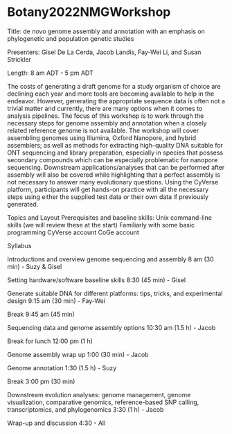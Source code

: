 # Botany2022NMGWorkshop

Title: de novo genome assembly and annotation with an emphasis on phylogenetic and population genetic studies

Presenters: Gisel De La Cerda, Jacob Landis, Fay-Wei Li, and Susan Strickler

Length: 8 am ADT - 5 pm ADT

The costs of generating a draft genome for a study organism of choice are declining each year and more tools are becoming available to help in the endeavor. However, generating the appropriate sequence data is often not a trivial matter and currently, there are many options when it comes to analysis pipelines. The focus of this workshop is to work through the necessary steps for genome assembly and annotation when a closely related reference genome is not available. The workshop will cover assembling genomes using Illumina, Oxford Nanopore, and hybrid assemblers; as well as methods for extracting high-quality DNA suitable for ONT sequencing and library preparation, especially in species that possess secondary compounds which can be especially problematic for nanopore sequencing. Downstream applications/analyses that can be performed after assembly will also be covered while highlighting that a perfect assembly is not necessary to answer many evolutionary questions. Using the CyVerse platform, participants will get hands-on practice with all the necessary steps using either the supplied test data or their own data if previously generated.

Topics and Layout
Prerequisites and baseline skills:
Unix command-line skills (we will review these at the start)
Familiarly with some basic programming
CyVerse account
CoGe account

Syllabus

Introductions and overview genome sequencing and assembly 8 am (30 min) - Suzy & Gisel

Setting hardware/software baseline skills 8:30 (45 min) - Gisel

Generate suitable DNA for different platforms: tips, tricks, and experimental design 9:15 am (30 min) - Fay-Wei

Break 9:45 am (45 min)

Sequencing data and genome assembly options 10:30 am (1.5 h) - Jacob

Break for lunch 12:00 pm (1 h)

Genome assembly wrap up 1:00 (30 min) - Jacob

Genome annotation 1:30 (1.5 h) - Suzy

Break 3:00 pm (30 min)

Downstream evolution analyses: genome management, genome visualization, comparative genomics, reference-based SNP calling, transcriptomics, and phylogenomics 3:30 (1 h) -  Jacob

Wrap-up and discussion 4:30 - All
